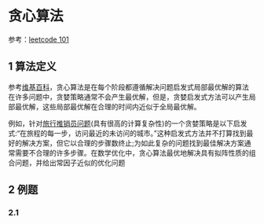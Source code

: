 # 贪心算法

参考：[leetcode 101](https://github.com/changgyhub/leetcode_101/)

## 1 算法定义

参考[维基百科](https://en.wikipedia.org/wiki/Greedy_algorithm)，贪心算法是在每个阶段都遵循解决问题启发式局部最优解的算法 在许多问题中，贪婪策略通常不会产生最优解，但是，贪婪启发式方法可以产生局部最优解，这些局部最优解在合理的时间内近似于全局最优解。

例如，针对[旅行推销员问题](https://en.wikipedia.org/wiki/Travelling_salesman_problem)\(具有很高的计算复杂性\)的一个贪婪策略是以下启发式:“在旅程的每一步，访问最近的未访问的城市。”这种启发式方法并不打算找到最好的解决方案，但它以合理的步骤数终止;为如此复杂的问题找到最佳解决方案通常需要不合理的许多步骤。在数学优化中，贪心算法最优地解决具有拟阵性质的组合问题，并给出常因子近似的优化问题

## 2 例题

### 2.1 

